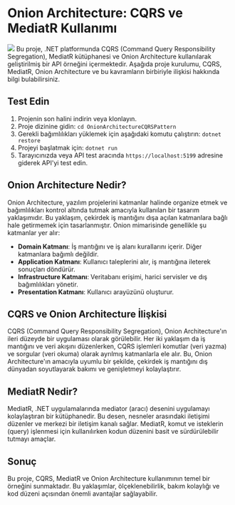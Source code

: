 # Onion Architecture: CQRS ve MediatR Kullanımı
![](https://camo.githubusercontent.com/07832a2276c948e197784ba3d53a91b70da3906520b61e7488f70e0f9a6e9ddc/68747470733a2f2f7465616d736d696c65792e6769746875622e696f2f6173736574732f636c65616e2d6172636869746563747572652d646f746e65742e706e67)
Bu proje, .NET platformunda CQRS (Command Query Responsibility Segregation), MediatR kütüphanesi ve Onion Architecture kullanılarak geliştirilmiş bir API örneğini içermektedir. Aşağıda proje kurulumu, CQRS, MediatR, Onion Architecture ve bu kavramların birbiriyle ilişkisi hakkında bilgi bulabilirsiniz.

## Test Edin

1. Projenin son halini indirin veya klonlayın.
2. Proje dizinine gidin: `cd OnionArchitectureCQRSPattern`
3. Gerekli bağımlılıkları yüklemek için aşağıdaki komutu çalıştırın: `dotnet restore`
4. Projeyi başlatmak için: `dotnet run`
5. Tarayıcınızda veya API test aracında `https://localhost:5199` adresine giderek API'yi test edin.

## Onion Architecture Nedir?

Onion Architecture, yazılım projelerini katmanlar halinde organize etmek ve bağımlılıkları kontrol altında tutmak amacıyla kullanılan bir tasarım yaklaşımıdır. Bu yaklaşım, çekirdek iş mantığını dışa açılan katmanlara bağlı hale getirmemek için tasarlanmıştır. Onion mimarisinde genellikle şu katmanlar yer alır:

- **Domain Katmanı**: İş mantığını ve iş alanı kurallarını içerir. Diğer katmanlara bağımlı değildir.
- **Application Katmanı**: Kullanıcı taleplerini alır, iş mantığına ileterek sonuçları döndürür.
- **Infrastructure Katmanı**: Veritabanı erişimi, harici servisler ve dış bağımlılıkları yönetir.
- **Presentation Katmanı**: Kullanıcı arayüzünü oluşturur.

## CQRS ve Onion Architecture İlişkisi

CQRS (Command Query Responsibility Segregation), Onion Architecture'ın ileri düzeyde bir uygulaması olarak görülebilir. Her iki yaklaşım da iş mantığını ve veri akışını düzenlerken, CQRS işlemleri komutlar (veri yazma) ve sorgular (veri okuma) olarak ayrılmış katmanlarla ele alır. Bu, Onion Architecture'ın amacıyla uyumlu bir şekilde, çekirdek iş mantığını dış dünyadan soyutlayarak bakımı ve genişletmeyi kolaylaştırır.

## MediatR Nedir?

MediatR, .NET uygulamalarında mediator (aracı) desenini uygulamayı kolaylaştıran bir kütüphanedir. Bu desen, nesneler arasındaki iletişimi düzenler ve merkezi bir iletişim kanalı sağlar. MediatR, komut ve isteklerin (query) işlenmesi için kullanılırken kodun düzenini basit ve sürdürülebilir tutmayı amaçlar.

## Sonuç

Bu proje, CQRS, MediatR ve Onion Architecture kullanımının temel bir örneğini sunmaktadır. Bu yaklaşımlar, ölçeklenebilirlik, bakım kolaylığı ve kod düzeni açısından önemli avantajlar sağlayabilir.
